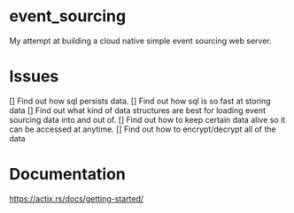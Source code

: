 # event_sourcing
My attempt at building a cloud native simple event sourcing web server.


# Issues
[] Find out how sql persists data.
[] Find out how sql is so fast at storing data
[] Find out what kind of data structures are best for loading event sourcing data into and out of.
[] Find out how to keep certain data alive so it can be accessed at anytime.
[] Find out how to encrypt/decrypt all of the data

# Documentation
https://actix.rs/docs/getting-started/

